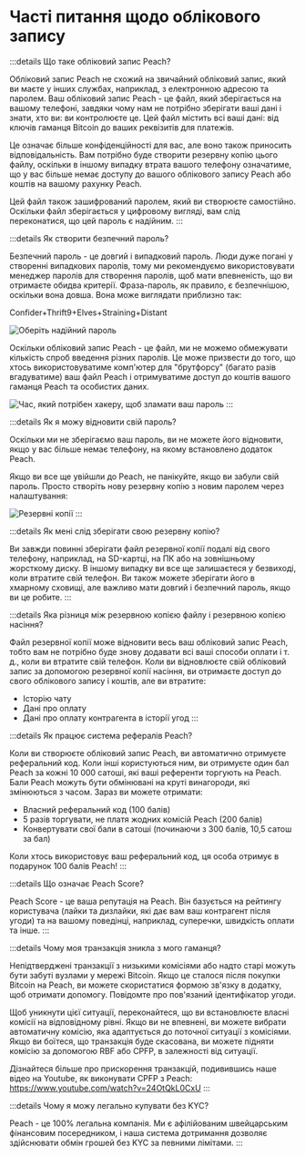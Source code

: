 # Часті питання щодо облікового запису

:::details Що таке обліковий запис Peach?

Обліковий запис Peach не схожий на звичайний обліковий запис, який ви маєте у інших службах, наприклад, з електронною адресою та паролем. Ваш обліковий запис Peach - це файл, який зберігається на вашому телефоні, завдяки чому нам не потрібно зберігати ваші дані і знати, хто ви: ви контролюєте це. Цей файл містить всі ваші дані: від ключів гаманця Bitcoin до ваших реквізитів для платежів.

Це означає більше конфіденційності для вас, але воно також приносить відповідальність. Вам потрібно буде створити резервну копію цього файлу, оскільки в іншому випадку втрата вашого телефону означатиме, що у вас більше немає доступу до вашого облікового запису Peach або коштів на вашому рахунку Peach.

Цей файл також зашифрований паролем, який ви створюєте самостійно. Оскільки файл зберігається у цифровому вигляді, вам слід переконатися, що цей пароль є надійним.
:::

:::details Як створити безпечний пароль?

Безпечний пароль - це довгий і випадковий пароль. Люди дуже погані у створенні випадкових паролів, тому ми рекомендуємо використовувати менеджер паролів для створення паролів, щоб мати впевненість, що ви отримаєте обидва критерії. Фраза-пароль, як правило, є безпечнішою, оскільки вона довша. Вона може виглядати приблизно так:

Confider+Thrift9+Elves+Straining+Distant

![Оберіть надійний пароль](/img/faq/account/StrongPassword.png)

Оскільки обліковий запис Peach - це файл, ми не можемо обмежувати кількість спроб введення різних паролів. Це може призвести до того, що хтось використовуватиме комп'ютер для "брутфорсу" (багато разів вгадуватиме) ваш файл Peach і отримуватиме доступ до коштів вашого гаманця Peach та особистих даних.

![Час, який потрібен хакеру, щоб зламати ваш пароль](/img/faq/account/PWBruteForce.png)
:::

:::details Як я можу відновити свій пароль?

Оскільки ми не зберігаємо ваш пароль, ви не можете його відновити, якщо у вас більше немає телефону, на якому встановлено додаток Peach.

Якщо ви все ще увійшли до Peach, не панікуйте, якщо ви забули свій пароль. Просто створіть нову резервну копію з новим паролем через налаштування:

![Резервні копії](/img/faq/account/backups.png)
:::

:::details Як мені слід зберігати свою резервну копію?

Ви завжди повинні зберігати файл резервної копії подалі від свого телефону, наприклад, на SD-картці, на ПК або на зовнішньому жорсткому диску. В іншому випадку ви все ще залишаєтеся у безвиході, коли втратите свій телефон. Ви також можете зберігати його в хмарному сховищі, але важливо мати довгий і безпечний пароль, якщо ви це робите.
:::

:::details Яка різниця між резервною копією файлу і резервною копією насіння?

Файл резервної копії може відновити весь ваш обліковий запис Peach, тобто вам не потрібно буде знову додавати всі ваші способи оплати і т. д., коли ви втратите свій телефон. Коли ви відновлюєте свій обліковий запис за допомогою резервної копії насіння, ви отримаєте доступ до свого облікового запису і коштів, але ви втратите:

- Історію чату
- Дані про оплату
- Дані про оплату контрагента в історії угод
:::

:::details Як працює система рефералів Peach?

Коли ви створюєте обліковий запис Peach, ви автоматично отримуєте реферальний код. Коли інші користуються ним, ви отримуєте один бал Peach за кожні 10 000 сатоші, які ваші референти торгують на Peach. Бали Peach можуть бути обмінювані на круті винагороди, які змінюються з часом. Зараз ви можете отримати:

- Власний реферальний код (100 балів)
- 5 разів торгувати, не платя жодних комісій Peach (200 балів)
- Конвертувати свої бали в сатоші (починаючи з 300 балів, 10,5 сатош за бал)

Коли хтось використовує ваш реферальний код, ця особа отримує в подарунок 100 балів Peach!
:::

:::details Що означає Peach Score?

Peach Score - це ваша репутація на Peach. Він базується на рейтингу користувача (лайки та дизлайки, які дає вам ваш контрагент після угоди) та на вашому поведінці, наприклад, суперечки, швидкість оплати та інше.
:::

:::details Чому моя транзакція зникла з мого гаманця?

Непідтверджені транзакції з низькими комісіями або надто старі можуть бути забуті вузлами у мережі Bitcoin. Якщо це сталося після покупки Bitcoin на Peach, ви можете скористатися формою зв'язку в додатку, щоб отримати допомогу. Повідомте про пов'язаний ідентифікатор угоди.

Щоб уникнути цієї ситуації, переконайтеся, що ви встановлюєте власні комісії на відповідному рівні. Якщо ви не впевнені, ви можете вибрати автоматичну комісію, яка адаптується до поточної ситуації з комісіями. Якщо ви боїтеся, що транзакція буде скасована, ви можете підняти комісію за допомогою RBF або CPFP, в залежності від ситуації.

Дізнайтеся більше про прискорення транзакцій, подивившись наше відео на Youtube, як виконувати CPFP з Peach: https://www.youtube.com/watch?v=24OtQkL0CxU
:::

:::details Чому я можу легально купувати без KYC?

Peach - це 100% легальна компанія. Ми є афілійованим швейцарським фінансовим посередником, і наша система дотримання дозволяє здійснювати обмін грошей без KYC за певними лімітами.
:::
